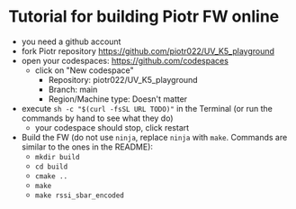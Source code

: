 # Tutorial for building Piotr FW online
- you need a github account
- fork Piotr repository https://github.com/piotr022/UV_K5_playground
- open your codespaces: https://github.com/codespaces
  - click on "New codespace"
    - Repository: piotr022/UV_K5_playground
    - Branch: main
    - Region/Machine type: Doesn't matter
- execute `sh -c "$(curl -fsSL URL TODO)"` in the Terminal (or run the commands by hand to see what they do)
  - your codespace should stop, click restart
- Build the FW (do not use `ninja`, replace `ninja` with `make`. Commands are similar to the ones in the README):
  - `mkdir build`
  - `cd build`
  - `cmake ..`
  - `make`
  - `make rssi_sbar_encoded`
